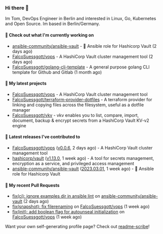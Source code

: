 ### Hi there 👋

Im Tom, DevOps Engineer in Berlin and interested in Linux, Go, Kubernetes and Open Source.
Im based in Berlin/Germany.

#### 👷 Check out what I'm currently working on

- [ansible-community/ansible-vault](https://github.com/ansible-community/ansible-vault) - :key: Ansible role for Hashicorp Vault (2 days ago)
- [FalcoSuessgott/vops](https://github.com/FalcoSuessgott/vops) - A HashiCorp Vault cluster management tool (2 days ago)
- [FalcoSuessgott/golang-cli-template](https://github.com/FalcoSuessgott/golang-cli-template) - A general purpose golang CLI  template for Github and Gitlab (1 month ago)

#### 🌱 My latest projects

- [FalcoSuessgott/vops](https://github.com/FalcoSuessgott/vops) - A HashiCorp Vault cluster management tool
- [FalcoSuessgott/terraform-provider-dotfiles](https://github.com/FalcoSuessgott/terraform-provider-dotfiles) - A terraform provider for linking and copying files across the filesystem, useful as a dotfile manager
- [FalcoSuessgott/vkv](https://github.com/FalcoSuessgott/vkv) - vkv enables you to list, compare, import, document, backup &amp; encrypt secrets from a HashiCorp Vault KV-v2 engine

#### 🔭 Latest releases I've contributed to

- [FalcoSuessgott/vops](https://github.com/FalcoSuessgott/vops) ([v0.0.6](https://github.com/FalcoSuessgott/vops/releases/tag/v0.0.6), 2 days ago) - A HashiCorp Vault cluster management tool
- [hashicorp/vault](https://github.com/hashicorp/vault) ([v1.13.0](https://github.com/hashicorp/vault/releases/tag/v1.13.0), 1 week ago) - A tool for secrets management, encryption as a service, and privileged access management
- [ansible-community/ansible-vault](https://github.com/ansible-community/ansible-vault) ([2023.03.01](https://github.com/ansible-community/ansible-vault/releases/tag/2023.03.01), 1 week ago) - :key: Ansible role for Hashicorp Vault

#### 🔨 My recent Pull Requests

- [fix(ci): ignore examples dir in ansible lint](https://github.com/ansible-community/ansible-vault/pull/327) on [ansible-community/ansible-vault](https://github.com/ansible-community/ansible-vault) (2 days ago)
- [fix(snapshot): fix filerenaming](https://github.com/FalcoSuessgott/vops/pull/17) on [FalcoSuessgott/vops](https://github.com/FalcoSuessgott/vops) (1 week ago)
- [fix(init): add boolean flag for autounseal initialization](https://github.com/FalcoSuessgott/vops/pull/16) on [FalcoSuessgott/vops](https://github.com/FalcoSuessgott/vops) (1 week ago)

Want your own self-generating profile page? Check out [readme-scribe](https://github.com/muesli/readme-scribe)!